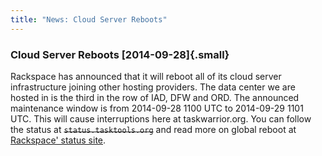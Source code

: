 ```yaml
---
title: "News: Cloud Server Reboots"
---
```


### Cloud Server Reboots [2014-09-28]{.small}

Rackspace has announced that it will reboot all of its cloud server
infrastructure joining other hosting providers. The data center we are hosted in
is the third in the row of IAD, DFW and ORD. The announced maintenance window is
from 2014-09-28 1100 UTC to 2014-09-29 1101 UTC. This will cause interruptions
here at taskwarrior.org. You can follow the status at ~~`status.tasktools.org`~~
and read more on global reboot at [Rackspace\' status
site](https://status.rackspace.com).
